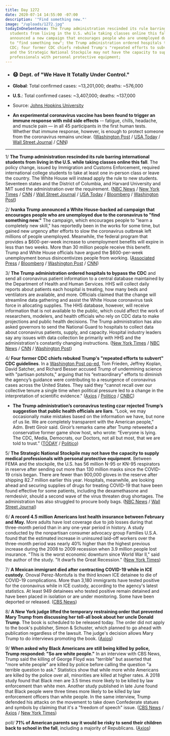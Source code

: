 ```yaml
---
title: Day 1272
date: 2020-07-14 14:55:00 -07:00
description: '"Find something new."'
image: "/uploads/1272.jpg"
todayInOneSentence: The Trump administration rescinded its rule barring international
  students from living in the U.S. while taking classes online this fall; Ivanka Trump
  announced a new campaign that encourages people who are unemployed due to the coronavirus
  to "find something new"; the Trump administration ordered hospitals to bypass the
  CDC; four former CDC chiefs rebuked Trump's "repeated efforts to subvert" CDC guidelines;
  and the Strategic National Stockpile may not have the capacity to supply medical
  professionals with personal protective equipment;
---
```


* ### 😷 Dept. of "We Have It Totally Under Control."

* **Global**: Total confirmed cases: \~13,201,000; deaths: \~576,000

* **U.S.**: Total confirmed cases: \~3,407,000; deaths: \~137,000

* Source: [Johns Hopkins University](https://coronavirus.jhu.edu/map.html)

* **An experimental coronavirus vaccine has been found to trigger an immune response with mild side effects** -- fatigue, chills, headache, and muscle pain –– in all 45 participants in the first human tests. Whether that immune response, however, is enough to protect someone from the coronavirus remains unclear. ([Washington Post](https://www.washingtonpost.com/nation/2020/07/14/coronavirus-live-updates-us/) / [USA Today](https://www.usatoday.com/story/news/health/2020/07/14/modernas-covid-vaccine-candidate-appears-safe-effective-data-shows/5435723002/) / [Wall Street Journal](https://www.wsj.com/articles/modernas-covid-19-vaccine-moves-to-bigger-study-11594760401?mod=hp_lead_pos4) / [CNN](https://www.cnn.com/2020/07/14/health/moderna-coronavirus-vaccine-phase-1-study/index.html))

---

1/ **The Trump administration rescinded its rule barring international students from living in the U.S. while taking classes online this fall**. The policy change, issued by Immigration and Customs Enforcement, required international college students to take at least one in-person class or leave the country. The White House will instead apply the rule to new students. Seventeen states and the District of Columbia, and Harvard University and MIT sued the administration over the requirement. ([NBC News](https://www.nbcnews.com/politics/immigration/trump-administration-backs-down-restrictions-international-students-n1233808) / [New York Times](https://www.nytimes.com/2020/07/14/world/coronavirus-updates.html#link-12d302a4) / [CNN](https://www.cnn.com/2020/07/14/politics/immigration-harvard-visa-policy-online-only/index.html) / [Wall Street Journal](https://www.wsj.com/articles/white-house-weighs-scaling-back-rules-on-foreign-students-studying-online-11594746772?mod=hp_lead_pos2) / [USA Today](https://www.usatoday.com/story/news/politics/2020/07/14/trump-ice-college-student-visa-rule-online-classes-fall-2020/5437654002/) / [Bloomberg](https://www.bloomberg.com/news/articles/2020-07-14/harvard-and-u-s-make-deal-on-foreign-student-visas?srnd=premium&sref=MIBMEEoj) / [Washington Post](https://www.washingtonpost.com/nation/2020/07/14/coronavirus-live-updates-us/?tidr=a_breakingnews))

2/ **Ivanka Trump announced a White House-backed ad campaign that encourages people who are unemployed due to the coronavirus to "find something new."** The campaign, which encourages people to "learn a completely new skill," has reportedly been in the works for some time, but gained new urgency after efforts to slow the coronavirus outbreak left millions of people unemployed. Meanwhile, the federal program that provides a $600-per-week increase to unemployment benefits will expire in less than two weeks. More than 30 million people receive this benefit. Trump and White House officials have argued the $600-per-week unemployment bonus disincentivizes people from working. ([Associated Press](https://apnews.com/32959d751de0f9cc327a92ff60a49b20) / [Bloomberg](https://www.bloomberg.com/news/articles/2020-07-14/america-s-jobless-are-about-to-lose-their-600-a-week-lifeline?srnd=premium&sref=MIBMEEoj) / [Washington Post](https://www.washingtonpost.com/business/2020/07/14/unemployment-benefits-expiring-coronavirus/) / [CNN](https://www.cnn.com/2020/07/14/politics/ivanka-trump-find-something-new-unemployment/index.html))

3/ **The Trump administration ordered hospitals to bypass the CDC** and send all coronavirus patient information to a central database maintained by the Department of Health and Human Services. HHS will collect daily reports about patients each hospital is treating, how many beds and ventilators are available, and more. Officials claimed that the change will streamline data gathering and assist the White House coronavirus task force in allocating supplies. The HHS database, however, will receive information that is not available to the public, which could affect the work of researchers, modelers, and health officials who rely on CDC data to make projections and public health decisions. The Trump administration has also asked governors to send the National Guard to hospitals to collect data about coronavirus patients, supply, and capacity. Hospital industry leaders say any issues with data collection lie primarily with HHS and the administration's constantly changing instructions. ([New York Times](https://www.nytimes.com/2020/07/14/us/politics/trump-cdc-coronavirus.html) / [NBC News](https://www.nbcnews.com/news/us-news/hospitals-told-send-coronavirus-data-washington-not-cdc-n1233861) / [CNN](https://www.cnn.com/2020/07/14/politics/trump-administration-coronavirus-hospital-data-cdc/) / [Washington Post](https://www.washingtonpost.com/health/2020/07/13/trump-administration-recommend-national-guard-an-option-help-hospitals-report-covid-19-data/))

4/ **Four former CDC chiefs rebuked Trump's "repeated efforts to subvert" CDC guidelines**. In a [Washington Post op-ed](https://www.washingtonpost.com/outlook/2020/07/14/cdc-directors-trump-politics/), Tom Frieden, Jeffrey Koplan, David Satcher, and Richard Besser accused Trump of undermining science with "partisan potshots," arguing that his “extraordinary” efforts to diminish the agency’s guidance were contributing to a resurgence of coronavirus cases across the United States. They said they "cannot recall over our collective tenure a single time when political pressure led to a change in the interpretation of scientific evidence." ([Axios](https://www.axios.com/cdc-trump-health-guidelines-undermining-3d3fd22c-d067-4a4e-90c6-6f6d46763af9.html) / [Politico](https://www.politico.com/news/2020/07/14/former-cdc-chiefs-trump-agency-guidelines-360527) / [CNBC](https://www.cnbc.com/2020/07/14/top-infectious-disease-experts-lend-support-to-fauci-after-white-house-attacks.html))

* **The Trump administration’s coronavirus testing czar rejected Trump’s suggestion that public health officials are liars**. “Look, we may occasionally make mistakes based on the information we have, but none of us lie. We are completely transparent with the American people,” Adm. Brett Giroir said.  Giroir’s remarks came after Trump retweeted a conservative former game show host, who wrote: “Everyone is lying. The CDC, Media, Democrats, our Doctors, not all but most, that we are told to trust.” ([TODAY](https://www.today.com/video/trump-testing-czar-brett-giroir-none-of-us-lie-about-coronavirus-crisis-87660101625) / [Politico](https://www.politico.com/news/2020/07/14/coronavirus-testing-czar-trump-health-officials-360684))

5/ **The Strategic National Stockpile may not have the capacity to supply medical professionals with personal protective equipment**. Between FEMA and the stockpile, the U.S. has 56 million N-95 or KN-95 respirators in reserve after sending out more than 130 million masks since the COVID-19 crisis began. There are fewer than 900,000 gloves in the reserve after shipping 82.7 million earlier this year. Hospitals, meanwhile, are looking ahead and securing supplies of drugs for treating COVID-19 that have been found effective for some patients, including the dexamethasone and remdesivir, should a second wave of the virus threaten drug shortages. The administration has also struggled to procure body bags. ([NBC News](https://www.nbcnews.com/politics/politics-news/federal-stockpile-thin-amid-coronavirus-surge-documents-show-n1233791) / [Wall Street Journal](https://www.wsj.com/articles/hospitals-stock-up-on-covid-19-drugs-to-prepare-for-second-wave-in-fall-11594719000?mod=hp_lead_pos7))

6/ **A record 4.5 million Americans lost health insurance between February and May.** More adults have lost coverage due to job losses during that three-month period than in any one-year period in history. A study conducted by the nonpartisan consumer advocacy group Families U.S.A. found that the estimated increase in uninsured laid-off workers over the three-month period was nearly 40% higher than the highest previous increase during the 2008 to 2009 recession when 3.9 million people lost insurance. "This is the worst economic downturn since World War II," said the author of the study. "It dwarfs the Great Recession." ([New York Times](https://www.nytimes.com/2020/07/13/world/coronavirus-updates.html#link-4a45abca))

7/ **A Mexican immigrant died after contracting COVID-19 while in ICE custody**. Onoval Perez-Montufa is the third known ICE detainee to die of COVID-19 complications. More than 3,180 immigrants have tested positive for the coronavirus while in ICE custody, according to the agency's latest statistics. At least 949 detainees who tested positive remain detained and have been placed in isolation or are under monitoring. Some have been deported or released. ([CBS News](https://www.cbsnews.com/news/third-immigrant-dies-in-ice-custody-after-contracting-the-coronavirus/))

8/ **A New York judge lifted the temporary restraining order that prevented Mary Trump from discussing her tell-all book about her uncle Donald Trump**. The book is scheduled to be released today. The order did not apply to the book's publisher, Simon & Schuster, which planned to go ahead with publication regardless of the lawsuit. The judge's decision allows Mary Trump to do interviews promoting the book. ([Axios](https://www.axios.com/mary-trump-restraining-order-29a423b5-afdc-453e-811b-40a8f0dee625.html))

9/ **When asked why Black Americans are still being killed by police, Trump responded: "So are white people."** In an interview with CBS News, Trump said the killing of George Floyd was "terrible" but asserted that "more white people" are killed by police before calling the question "a terrible question to ask." Statistics show that while more white Americans are killed by the police over all, minorities are killed at higher rates. A 2018 study found that Black men are 3.5 times more likely to be killed by law enforcement than white men. Another study published in late June found that Black people were three times more likely to be killed by law enforcement officers than white people. In the same interview, Trump defended his attacks on the movement to take down Confederate statues and symbols by claiming that it's a "freedom of speech" issue. ([CBS News](https://www.cbsnews.com/news/trump-black-americans-killed-police-white-too/) / [Axios](https://www.axios.com/trump-police-racism-confederate-flag-7da0574e-ba19-4e4f-9b2c-5b4e11ddaca1.html) / [New York Times](https://www.nytimes.com/2020/07/14/us/elections/primary-runoff-alabama-maine-texas.html?action=click&module=Top%20Stories&pgtype=Homepage#link-43d5e4a2))

poll/ **71% of American parents say it would be risky to send their children back to school in the fall**, including a majority of Republicans. ([Axios](https://www.axios.com/axios-ipsos-coronavirus-index-poll-parents-schools-risk-ccf95453-9f99-4e3a-a4cc-eb0188bf6da3.html))
